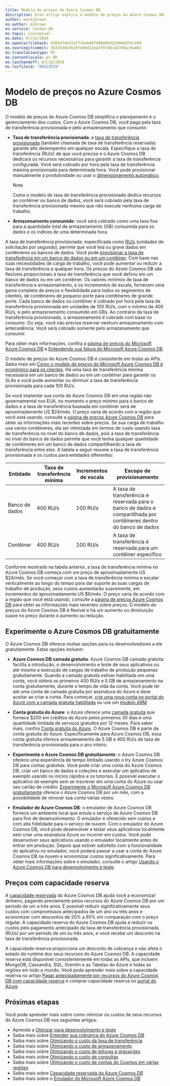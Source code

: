 ```yaml
---
title: Modelo de preços do Azure Cosmos DB
description: Este artigo explica o modelo de preços do Azure Cosmos DB e como ele simplifica o gerenciamento e o planejamento dos custos.
author: markjbrown
ms.author: mjbrown
ms.service: cosmos-db
ms.topic: conceptual
ms.date: 07/14/2020
ms.openlocfilehash: d36b4fd433af716ebd97d88d05922d94bd74c309
ms.sourcegitcommit: 3543d3b4f6c6f496d22ea5f97d8cd2700ac9a481
ms.translationtype: MT
ms.contentlocale: pt-BR
ms.lasthandoff: 07/20/2020
ms.locfileid: "86523529"
---
```

# <a name="pricing-model-in-azure-cosmos-db"></a>Modelo de preços no Azure Cosmos DB

O modelo de preços do Azure Cosmos DB simplifica o planejamento e o gerenciamento dos custos. Com o Azure Cosmos DB, você paga pela taxa de transferência provisionada e pelo armazenamento que consumir.

* **Taxa de transferência provisionada**: a [taxa de transferência provisionada](how-to-choose-offer.md) (também chamada de taxa de transferência reservada) garante alto desempenho em qualquer escala. Especifique a taxa de transferência (RU/s) de que você precisa e o Azure Cosmos DB dedicará os recursos necessários para garantir a taxa de transferência configurada. Você será cobrado por hora pela taxa de transferência máxima provisionada para determinada hora. Você pode provisionar manualmente a produtividade ou usar o [dimensionamento automático](provision-throughput-autoscale.md).

   > [!NOTE]
   > Como o modelo de taxa de transferência provisionado dedica recursos ao contêiner ou banco de dados, você será cobrado pela taxa de transferência provisionada mesmo que não execute nenhuma carga de trabalho.

* **Armazenamento consumido**: você será cobrado como uma taxa fixa para a quantidade total de armazenamento (GB) consumida para os dados e os índices de uma determinada hora.

A taxa de transferência provisionada, especificada como [RU/s](request-units.md) (unidades de solicitação por segundo), permite que você leia ou grave dados em contêineres ou bancos de dados. Você pode [provisionar a taxa de transferência em um banco de dados ou em um contêiner](set-throughput.md). Com base nas suas necessidades de carga de trabalho, você pode aumentar ou reduzir a taxa de transferência a qualquer hora. Os preços do Azure Cosmos DB são flexíveis proporcionais à taxa de transferência que você definiu em um banco de dados ou em um contêiner. Os valores mínimos de taxa de transferência e armazenamento, e os incrementos de escala, fornecem uma gama completa de preços e flexibilidade para todos os segmentos de clientes, de contêineres de pequeno porte para contêineres de grande porte. Cada banco de dados ou contêiner é cobrado por hora pela taxa de transferência provisionada em unidades de 100 RU/s, com o mínimo de 400 RU/s, e pelo armazenamento consumido em GBs. Ao contrário da taxa de transferência provisionada, o armazenamento é cobrado com base no consumo. Ou seja, você não precisa reservar nenhum armazenamento com antecedência. Você será cobrado somente pelo armazenamento que consumir.

Para obter mais informações, confira a [página de preços do Microsoft Azure Cosmos DB](https://azure.microsoft.com/pricing/details/cosmos-db/) e [Entendendo sua fatura do Microsoft Azure Cosmos DB](understand-your-bill.md).

O modelo de preços do Azure Cosmos DB é consistente em todas as APIs. Saiba mais em [Como o modelo de preços do Microsoft Azure Cosmos DB é econômico para os clientes](total-cost-ownership.md). Há uma taxa de transferência mínima necessária em um banco de dados ou em um contêiner para garantir os SLAs e você pode aumentar ou diminuir a taxa de transferência provisionada para cada 100 RU/s.

Se você implantar sua conta de Azure Cosmos DB em uma região não governamental nos EUA, no momento o preço mínimo para o banco de dados e a taxa de transferência baseada em contêiner será de aproximadamente US $24/mês. O preço varia de acordo com a região que você está usando, consulte a [página de preços Azure Cosmos DB](https://azure.microsoft.com/pricing/details/cosmos-db/) para obter as informações mais recentes sobre preços. Se sua carga de trabalho usa vários contêineres, ela ser otimizada em termos de custo usando taxa de transferência no nível do banco de dados, pois a taxa de transferência no nível do banco de dados permite que você tenha qualquer quantidade de contêineres em um banco de dados compartilhando a taxa de transferência entre eles. A tabela a seguir resume a taxa de transferência provisionada e os custos para entidades diferentes:

|**Entidade**  | **Taxa de transferência mínima** |**Incrementos de escala** |**Escopo de provisionamento** |
|---------|---------|---------|-------|
|Banco de dados    | 400 RU/s    | 100 RU/s   |A taxa de transferência é reservada para o banco de dados e compartilhada por contêineres dentro do banco de dados |
|Contêiner     | 400 RU/s   | 100 RU/s  |A taxa de transferência é reservada para um contêiner específico |

Conforme mostrado na tabela anterior, a taxa de transferência mínima no Azure Cosmos DB começa com um preço de aproximadamente US $24/mês. Se você começar com a taxa de transferência mínima e escalar verticalmente ao longo do tempo para dar suporte às suas cargas de trabalho de produção, seus custos aumentarão suavemente, em incrementos de aproximadamente US $6/mês. O preço varia de acordo com a região que você está usando, consulte a [página de preços Azure Cosmos DB](https://azure.microsoft.com/pricing/details/cosmos-db/) para obter as informações mais recentes sobre preços. O modelo de preços do Azure Cosmos DB é flexível e há um aumento ou diminuição suave no preço durante o aumento ou redução.

## <a name="try-azure-cosmos-db-for-free"></a>Experimente o Azure Cosmos DB gratuitamente

O Azure Cosmos DB oferece muitas opções para os desenvolvedores a ele gratuitamente. Estas opções incluem:

* **Azure Cosmos DB camada gratuita**: Azure Cosmos DB camada gratuita facilita a introdução, o desenvolvimento e teste de seus aplicativos ou até mesmo a execução de cargas de trabalho de produção pequenas gratuitamente. Quando a camada gratuita estiver habilitada em uma conta, você obterá os primeiros 400 RU/s e 5 GB de armazenamento na conta gratuitamente, durante o tempo de vida da conta. Você pode ter até uma conta de camada gratuita por assinatura do Azure e deve aceitar ao criar a conta. Para começar, [crie uma nova conta no portal do Azure com a camada gratuita habilitada](create-cosmosdb-resources-portal.md) ou use um [modelo ARM](manage-sql-with-resource-manager.md#free-tier).

* **Conta gratuita do Azure**: o Azure oferece uma [camada gratuita](https://azure.microsoft.com/free/) que fornece $200 em créditos do Azure pelos primeiros 30 dias e uma quantidade limitada de serviços gratuitos por 12 meses. Para saber mais, confira [Conta gratuita do Azure](../cost-management-billing/manage/avoid-charges-free-account.md). O Azure Cosmos DB é parte da conta gratuita do Azure. Especificamente para Azure Cosmos DB, essa conta gratuita oferece armazenamento de 5 GB e 400 RU/s de taxa de transferência provisionada para o ano inteiro.

* **Experimente o Azure Cosmos DB gratuitamente**: o Azure Cosmos DB oferece uma experiência de tempo limitado usando o try Azure Cosmos DB para contas gratuitas. Você pode criar uma conta do Azure Cosmos DB, criar um banco de dados e coleções e executar um aplicativo de exemplo usando os inícios rápidos e os tutoriais. É possível executar o aplicativo de exemplo sem se inscrever em uma conta do Azure ou usar seu cartão de crédito. [Experimente o Microsoft Azure Cosmos DB gratuitamente](https://azure.microsoft.com/try/cosmosdb/) oferece o Azure Cosmos DB por um mês, com a possibilidade de renovar sua conta várias vezes.

* **Emulador de Azure Cosmos DB**: o emulador de Azure Cosmos DB fornece um ambiente local que emula o serviço de Azure Cosmos DB para fins de desenvolvimento. O emulador é oferecido sem custos e com alta fidelidade para o serviço de nuvem. Com o emulador do Azure Cosmos DB, você pode desenvolver e testar seus aplicativos localmente sem criar uma assinatura Azure ou incorrer em custos. Você pode desenvolver seus aplicativos usando o emulador localmente antes de entrar em produção. Depois que estiver satisfeito com a funcionalidade do aplicativo no emulador, você poderá passar a usar a conta do Azure Cosmos DB na nuvem e economizar custos significativamente. Para obter mais informações sobre o emulador, consulte o artigo [Usando o Azure Cosmos DB para desenvolvimento e teste](local-emulator.md).

## <a name="pricing-with-reserved-capacity"></a>Preços com capacidade reserva

A [capacidade reservada](cosmos-db-reserved-capacity.md) do Azure Cosmos DB ajuda você a economizar dinheiro, pagando previamente pelos recursos do Azure Cosmos DB por um período de um a três anos. É possível reduzir significativamente seus custos com compromissos antecipados de um ano ou três anos e economizar com descontos de 20% a 65% em comparação com o preço regular. A capacidade reserva do Azure Cosmos DB ajuda a reduzir os custos pelo pagamento antecipado da taxa de transferência provisionada (RU/s) por um período de um ou três anos, e você recebe um desconto na taxa de transferência provisionada. 

A capacidade reserva proporciona um desconto de cobrança e não afeta o estado do runtime dos seus recursos do Azure Cosmos DB. A capacidade reserva está disponível consistentemente em todas as APIs, que incluem MongoDB, Cassandra, SQL, Gremlin e as Tabelas do Azure e todas as regiões em todo o mundo. Você pode aprender mais sobre a capacidade reserva no artigo [Pagar antecipadamente por recursos do Azure Cosmos DB com capacidade reserva](cosmos-db-reserved-capacity.md) e comprar capacidade reserva no [portal do Azure](https://portal.azure.com/).

## <a name="next-steps"></a>Próximas etapas

Você pode aprender mais sobre como otimizar os custos de seus recursos do Azure Cosmos DB nos seguintes artigos:

* Aprenda a [Otimizar para desenvolvimento e teste](optimize-dev-test.md)
* Saiba mais sobre [Entender sua cobrança do Azure Cosmos DB](understand-your-bill.md)
* Saiba mais sobre [Otimizando o custo da taxa de transferência](optimize-cost-throughput.md)
* Saiba mais sobre [Otimizando o custo de armazenamento](optimize-cost-storage.md)
* Saiba mais sobre [Otimizando o custo de leituras e gravações](optimize-cost-reads-writes.md)
* Saiba mais sobre [Otimizando o custo de consultas](optimize-cost-queries.md)
* Saiba mais sobre [Otimizando o custo de contas do Cosmos em várias regiões](optimize-cost-regions.md)
* Saiba mais sobre [Capacidade reservada do Azure Cosmos DB](cosmos-db-reserved-capacity.md)
* Saiba mais sobre o [Emulador do Microsoft Azure Cosmos DB](local-emulator.md)
